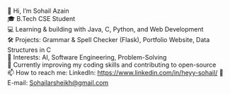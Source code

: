 👋 Hi, I’m Sohail Azain  
🎓 B.Tech CSE Student   
💻 Learning & building with Java, C, Python, and Web Development  
🛠️ Projects: Grammar & Spell Checker (Flask), Portfolio Website, Data Structures in C  
🤖 Interests: AI, Software Engineering, Problem-Solving  
🌱 Currently improving my coding skills and contributing to open-source  
📫 How to reach me: LinkedIn: https://www.linkedin.com/in/heyy-sohail/ 
📧 E-mail: Sohailarsheikh@gmail.com


<!---
heyy-sohail/heyy-sohail is a ✨ special ✨ repository because its `README.md` (this file) appears on your GitHub profile.
You can click the Preview link to take a look at your changes.
--->
